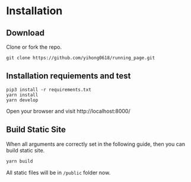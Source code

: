 # Installation

## Download

Clone or fork the repo.

```
git clone https://github.com/yihong0618/running_page.git
```

## Installation requiements and test
```
pip3 install -r requirements.txt
yarn install
yarn develop
```
Open your browser and visit http://localhost:8000/ 

## Build Static Site

When all arguments are correctly set in the following guide, then you can build static site.

```bash
yarn build
```

All static files will be in `/public` folder now.